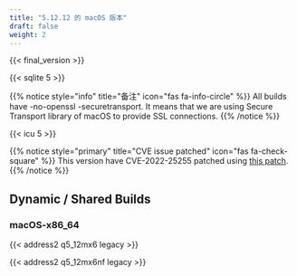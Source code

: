 ```yaml
---
title: "5.12.12 的 macOS 版本"
draft: false
weight: 2
---
```


{{< final_version >}}

{{< sqlite 5 >}}

{{% notice style="info" title="备注"  icon="fas fa-info-circle" %}}
All builds have -no-openssl -securetransport. It means that we are using Secure Transport library of macOS to provide SSL connections.
{{% /notice %}}

{{< icu 5 >}}

{{% notice style="primary" title="CVE issue patched" icon="fas fa-check-square" %}}
This version have CVE-2022-25255 patched using <a href="https://codereview.qt-project.org/c/qt/qtbase/+/396020">this patch</a>.
{{% /notice %}}

## Dynamic / Shared Builds

### macOS-x86_64

{{< address2 q5_12mx6 legacy >}}

{{< address2 q5_12mx6nf legacy >}}
